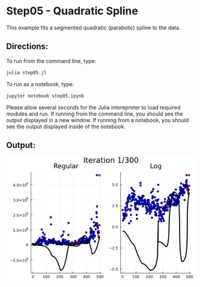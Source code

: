 Step05 - Quadratic Spline
==========================

This example fits a segmented quadratic (parabolic) spline to the data.

Directions:
-----------
To run from the command line, type:
```sh
julia step05.jl
```
To run as a notebook, type:
```sh
jupyter notebook step05.ipynb
```

Please allow several seconds for the Julia interepreter to load required modules and run.  If running from the command line, you should see the output displayed in a new window.  If running from a notebook, you should see the output displayed inside of the notebook.

Output:
-------
![step05.png](images/step05.gif)